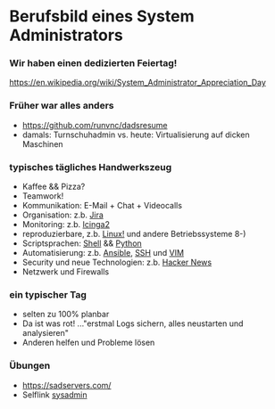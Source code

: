 # Berufsbild eines System Administrators

### Wir haben einen dedizierten Feiertag!
https://en.wikipedia.org/wiki/System_Administrator_Appreciation_Day

### Früher war alles anders
* https://github.com/runvnc/dadsresume
* damals: Turnschuhadmin vs. heute: Virtualisierung auf dicken Maschinen

### typisches tägliches Handwerkszeug
* Kaffee && Pizza?
* Teamwork!
* Kommunikation: E-Mail + Chat + Videocalls
* Organisation: z.b. [Jira](https://de.wikipedia.org/wiki/Jira_(Software))
* Monitoring: z.b. [Icinga2](https://icinga.com/docs/icinga-2/latest/doc/01-about/)
* reproduzierbare, z.b. [Linux!](https://kernel.org/) und andere Betriebssysteme 8-)
* Scriptsprachen: [Shell](https://www.shellcheck.net/) && [Python](https://www.python.org/)
* Automatisierung: z.b. [Ansible](https://www.ansible.com/), [SSH](https://www.openssh.com/) und [VIM](https://www.vim.org/)
* Security und neue Technologien: z.b. [Hacker News](https://news.ycombinator.com/news)
* Netzwerk und Firewalls

### ein typischer Tag
* selten zu 100% planbar
* Da ist was rot! ..."erstmal Logs sichern, alles neustarten und analysieren"
* Anderen helfen und Probleme lösen

### Übungen
* https://sadservers.com/
* Selflink [sysadmin](https://github.com/bittorf/sysadmin)

